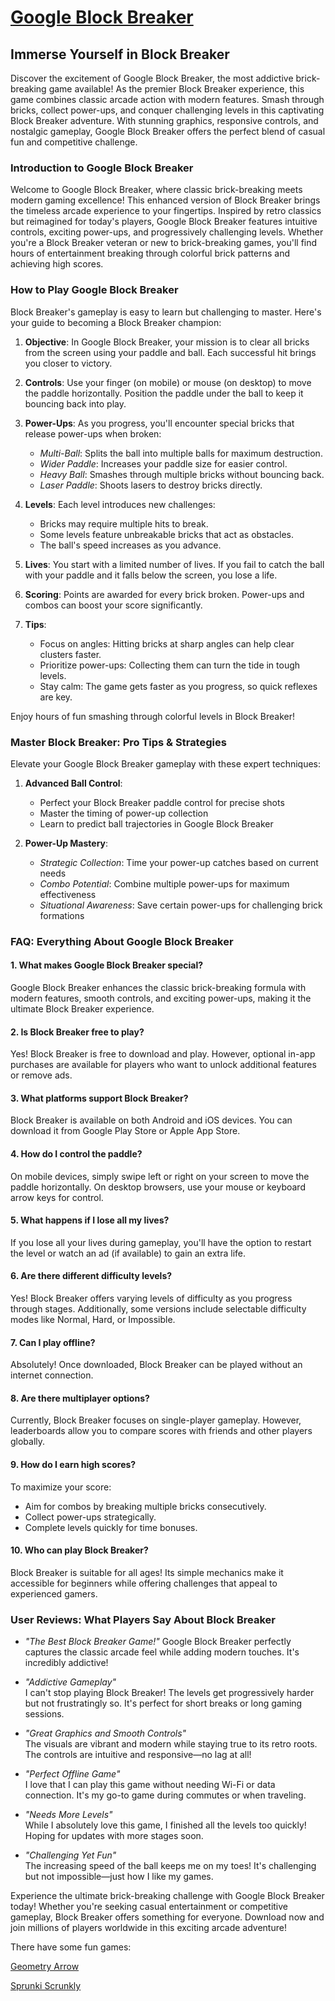 # [Google Block Breaker](https://blockbreaker.fun/)

## Immerse Yourself in Block Breaker

Discover the excitement of Google Block Breaker, the most addictive brick-breaking game available! As the premier Block Breaker experience, this game combines classic arcade action with modern features. Smash through bricks, collect power-ups, and conquer challenging levels in this captivating Block Breaker adventure. With stunning graphics, responsive controls, and nostalgic gameplay, Google Block Breaker offers the perfect blend of casual fun and competitive challenge.

### Introduction to Google Block Breaker

Welcome to Google Block Breaker, where classic brick-breaking meets modern gaming excellence! This enhanced version of Block Breaker brings the timeless arcade experience to your fingertips. Inspired by retro classics but reimagined for today's players, Google Block Breaker features intuitive controls, exciting power-ups, and progressively challenging levels. Whether you're a Block Breaker veteran or new to brick-breaking games, you'll find hours of entertainment breaking through colorful brick patterns and achieving high scores.

### How to Play Google Block Breaker

Block Breaker's gameplay is easy to learn but challenging to master. Here's your guide to becoming a Block Breaker champion:

1. **Objective**: In Google Block Breaker, your mission is to clear all bricks from the screen using your paddle and ball. Each successful hit brings you closer to victory.

2. **Controls**: Use your finger (on mobile) or mouse (on desktop) to move the paddle horizontally. Position the paddle under the ball to keep it bouncing back into play.

3. **Power-Ups**: As you progress, you'll encounter special bricks that release power-ups when broken:
   - *Multi-Ball*: Splits the ball into multiple balls for maximum destruction.
   - *Wider Paddle*: Increases your paddle size for easier control.
   - *Heavy Ball*: Smashes through multiple bricks without bouncing back.
   - *Laser Paddle*: Shoots lasers to destroy bricks directly.

4. **Levels**: Each level introduces new challenges:
   - Bricks may require multiple hits to break.
   - Some levels feature unbreakable bricks that act as obstacles.
   - The ball's speed increases as you advance.

5. **Lives**: You start with a limited number of lives. If you fail to catch the ball with your paddle and it falls below the screen, you lose a life.

6. **Scoring**: Points are awarded for every brick broken. Power-ups and combos can boost your score significantly.

7. **Tips**:
   - Focus on angles: Hitting bricks at sharp angles can help clear clusters faster.
   - Prioritize power-ups: Collecting them can turn the tide in tough levels.
   - Stay calm: The game gets faster as you progress, so quick reflexes are key.

Enjoy hours of fun smashing through colorful levels in Block Breaker!

### Master Block Breaker: Pro Tips & Strategies

Elevate your Google Block Breaker gameplay with these expert techniques:

1. **Advanced Ball Control**:
   - Perfect your Block Breaker paddle control for precise shots
   - Master the timing of power-up collection
   - Learn to predict ball trajectories in Google Block Breaker

2. **Power-Up Mastery**:
   - *Strategic Collection*: Time your power-up catches based on current needs
   - *Combo Potential*: Combine multiple power-ups for maximum effectiveness
   - *Situational Awareness*: Save certain power-ups for challenging brick formations

### FAQ: Everything About Google Block Breaker

#### 1. **What makes Google Block Breaker special?**
Google Block Breaker enhances the classic brick-breaking formula with modern features, smooth controls, and exciting power-ups, making it the ultimate Block Breaker experience.

#### 2. **Is Block Breaker free to play?**  
Yes! Block Breaker is free to download and play. However, optional in-app purchases are available for players who want to unlock additional features or remove ads.

#### 3. **What platforms support Block Breaker?**  
Block Breaker is available on both Android and iOS devices. You can download it from Google Play Store or Apple App Store.

#### 4. **How do I control the paddle?**  
On mobile devices, simply swipe left or right on your screen to move the paddle horizontally. On desktop browsers, use your mouse or keyboard arrow keys for control.

#### 5. **What happens if I lose all my lives?**  
If you lose all your lives during gameplay, you'll have the option to restart the level or watch an ad (if available) to gain an extra life.

#### 6. **Are there different difficulty levels?**  
Yes! Block Breaker offers varying levels of difficulty as you progress through stages. Additionally, some versions include selectable difficulty modes like Normal, Hard, or Impossible.

#### 7. **Can I play offline?**  
Absolutely! Once downloaded, Block Breaker can be played without an internet connection.

#### 8. **Are there multiplayer options?**  
Currently, Block Breaker focuses on single-player gameplay. However, leaderboards allow you to compare scores with friends and other players globally.

#### 9. **How do I earn high scores?**  
To maximize your score:
- Aim for combos by breaking multiple bricks consecutively.
- Collect power-ups strategically.
- Complete levels quickly for time bonuses.

#### 10. **Who can play Block Breaker?**  
Block Breaker is suitable for all ages! Its simple mechanics make it accessible for beginners while offering challenges that appeal to experienced gamers.

### User Reviews: What Players Say About Block Breaker

- *"The Best Block Breaker Game!"*
Google Block Breaker perfectly captures the classic arcade feel while adding modern touches. It's incredibly addictive!

- *"Addictive Gameplay"*  
I can't stop playing Block Breaker! The levels get progressively harder but not frustratingly so. It's perfect for short breaks or long gaming sessions.

- *"Great Graphics and Smooth Controls"*  
The visuals are vibrant and modern while staying true to its retro roots. The controls are intuitive and responsive—no lag at all!

- *"Perfect Offline Game"*  
I love that I can play this game without needing Wi-Fi or data connection. It's my go-to game during commutes or when traveling.

- *"Needs More Levels"*  
While I absolutely love this game, I finished all the levels too quickly! Hoping for updates with more stages soon.

- *"Challenging Yet Fun"*  
The increasing speed of the ball keeps me on my toes! It's challenging but not impossible—just how I like my games.

Experience the ultimate brick-breaking challenge with Google Block Breaker today! Whether you're seeking casual entertainment or competitive gameplay, Block Breaker offers something for everyone. Download now and join millions of players worldwide in this exciting arcade adventure!


There have some fun games:

[Geometry Arrow](https://geometryarrow.com/)

[Sprunki Scrunkly](https://scrunkly.io)


<!--
**googleblockbreaker/googleblockbreaker** is a ✨ _special_ ✨ repository because its `README.md` (this file) appears on your GitHub profile.

Here are some ideas to get you started:

- 🔭 I’m currently working on ...
- 🌱 I’m currently learning ...
- 👯 I’m looking to collaborate on ...
- 🤔 I’m looking for help with ...
- 💬 Ask me about ...
- 📫 How to reach me: ...
- 😄 Pronouns: ...
- ⚡ Fun fact: ...
-->
